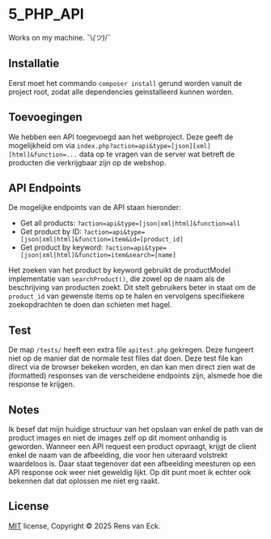 # 5_PHP_API
Works on my machine. ¯\\_(ツ)_/¯ 

## Installatie

Eerst moet het commando `composer install` gerund worden vanuit de project root, zodat alle dependencies geinstalleerd kunnen worden.

## Toevoegingen

We hebben een API toegevoegd aan het webproject. Deze geeft de mogelijkheid om via `index.php?action=api&type=[json][xml][html]&function=...` data op te vragen van de server wat betreft de producten die verkrijgbaar zijn op de webshop.

## API Endpoints

De mogelijke endpoints van de API staan hieronder:

- Get all products: `?action=api&type=[json|xml|html]&function=all`
- Get product by ID: `?action=api&type=[json|xml|html]&function=item&id=[product_id]`
- Get product by keyword: `?action=api&type=[json|xml|html]&function=item&search=[name]`

Het zoeken van het product by keyword gebruikt de productModel implementatie van `searchProduct()`, die zowel op de naam als de beschrijving van producten zoekt. Dit stelt gebruikers beter in staat om de `product_id` van gewenste items op te halen en vervolgens specifiekere zoekopdrachten te doen dan schieten met hagel.

## Test

De map `/tests/` heeft een extra file `apitest.php` gekregen. Deze fungeert niet op de manier dat de normale test files dat doen. Deze test file kan direct via de browser bekeken worden, en dan kan men direct zien wat de (formatted) responses van de verscheidene endpoints zijn, alsmede hoe die response te krijgen. 

## Notes
Ik besef dat mijn huidige structuur van het opslaan van enkel de path van de product images en niet de images zelf op dit moment onhandig is geworden. Wanneer een API request een product opvraagt, krijgt de client enkel de naam van de afbeelding, die voor hen uiteraard volstrekt waardeloos is. Daar staat tegenover dat een afbeelding meesturen op een API response ook weer niet geweldig lijkt. Op dit punt moet ik echter ook bekennen dat dat oplossen me niet erg raakt.


## License

[MIT](https://choosealicense.com/licenses/mit/) license, Copyright © 2025 Rens van Eck.